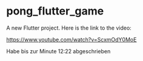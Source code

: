# pong_flutter_game

A new Flutter project.
Here is the link to the video:

https://www.youtube.com/watch?v=ScxmOdY0MoE

Habe bis zur Minute 12:22 abgeschrieben
